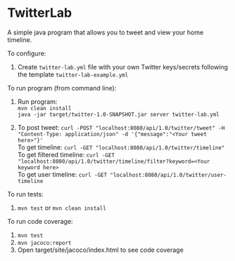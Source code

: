 # TwitterLab

A simple java program that allows you to tweet and view your home timeline.

To configure:
1) Create `twitter-lab.yml` file with your own Twitter keys/secrets following the template `twitter-lab-example.yml`

To run program (from command line):
1) Run program: 
    <br>`mvn clean install`
    <br>`java -jar target/twitter-1.0-SNAPSHOT.jar server twitter-lab.yml`

2) To post tweet: `curl -POST "localhost:8080/api/1.0/twitter/tweet" -H "Content-Type: application/json" -d '{"message":"<Your tweet here>"}'`
    <br>To get timeline: `curl -GET "localhost:8080/api/1.0/twitter/timeline"`
    <br>To get filtered timeline: `curl -GET "localhost:8080/api/1.0/twitter/timeline/filter?keyword=<Your keyword here>`
    <br>To get user timeline: `curl -GET "localhost:8080/api/1.0/twitter/user-timeline`
    
To run tests:
1) `mvn test` or `mvn clean install`

To run code coverage:
1) `mvn test`
2) `mvn jacoco:report`
3) Open target/site/jacoco/index.html to see code coverage